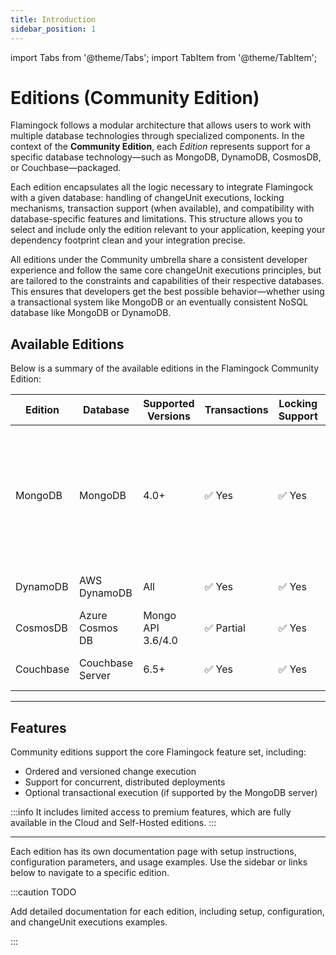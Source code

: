 ```yaml
---
title: Introduction
sidebar_position: 1
---
```


import Tabs from '@theme/Tabs';
import TabItem from '@theme/TabItem';

# Editions (Community Edition)

Flamingock follows a modular architecture that allows users to work with multiple database technologies through specialized components.
In the context of the **Community Edition**, each *Edition* represents support for a specific database technology—such as MongoDB, DynamoDB, CosmosDB, or Couchbase—packaged.

Each edition encapsulates all the logic necessary to integrate Flamingock with a given database: handling of changeUnit executions, locking mechanisms, transaction support (when available), and compatibility with database-specific features and limitations. This structure allows you to select and include only the edition relevant to your application, keeping your dependency footprint clean and your integration precise.

All editions under the Community umbrella share a consistent developer experience and follow the same core changeUnit executions principles, but are tailored to the constraints and capabilities of their respective databases. This ensures that developers get the best possible behavior—whether using a transactional system like MongoDB or an eventually consistent NoSQL database like MongoDB or DynamoDB.

## Available Editions

Below is a summary of the available editions in the Flamingock Community Edition:

| Edition   | Database         | Supported Versions | Transactions | Locking Support | Notes                                                                                                                      |
|-----------|------------------|--------------------|--------------|-----------------|----------------------------------------------------------------------------------------------------------------------------|
| MongoDB   | MongoDB          | 4.0+               | ✅ Yes        | ✅ Yes           | Flamingock provides support for both low-level native drivers and high-level abstractions through Spring Data integration. |
| DynamoDB  | AWS DynamoDB     | All                | ✅ Yes        | ✅ Yes           | Locking via coordination table                                                                                             |
| CosmosDB  | Azure Cosmos DB  | Mongo API 3.6/4.0  | ✅ Partial    | ✅ Yes           | Limited transaction support                                                                                                |
| Couchbase | Couchbase Server | 6.5+               | ✅ Yes        | ✅ Yes           | Requires Couchbase SDK 3+                                                                                                  |

---
## Features
Community editions support the core Flamingock feature set, including:

- Ordered and versioned change execution
- Support for concurrent, distributed deployments
- Optional transactional execution (if supported by the MongoDB server)

:::info
It includes limited access to premium features, which are fully available in the Cloud and Self-Hosted editions.
:::

---

Each edition has its own documentation page with setup instructions, configuration parameters, and usage examples. Use the sidebar or links below to navigate to a specific edition.

:::caution TODO

Add detailed documentation for each edition, including setup, configuration, and changeUnit executions examples.

:::



